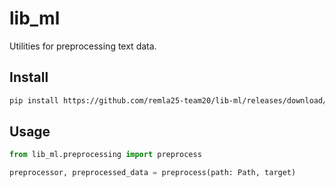# lib_ml

Utilities for preprocessing text data.

## Install

```bash
pip install https://github.com/remla25-team20/lib-ml/releases/download/v0.1.5/lib_ml-0.1.5-py3-none-any.whl
```

## Usage

```py
from lib_ml.preprocessing import preprocess

preprocessor, preprocessed_data = preprocess(path: Path, target)
```
